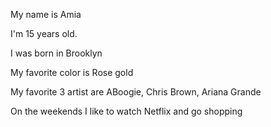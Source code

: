 My name is Amia

I'm 15 years old.

I was born in Brooklyn

My favorite color is Rose gold

My favorite 3 artist are ABoogie, Chris Brown, Ariana Grande

On the weekends I like to watch Netflix and go shopping